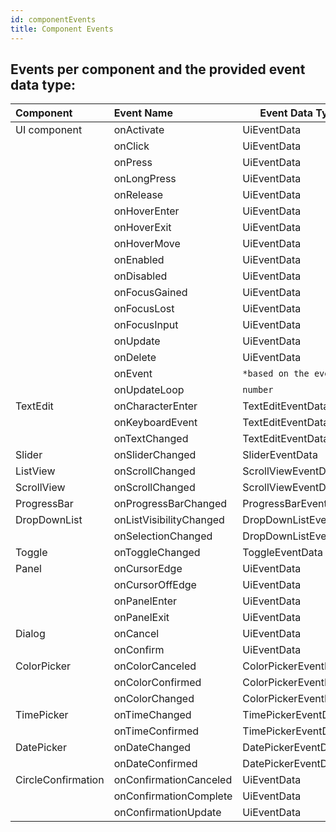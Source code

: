 ```yaml
---
id: componentEvents
title: Component Events
---
```


## Events per component and the provided event data type:

| Component          | Event Name              | Event Data Type       |
| :----------------- | :---------------------- | --------------------- |
| UI component       | onActivate              | UiEventData           |
|                    | onClick                 | UiEventData           |
|                    | onPress                 | UiEventData           |
|                    | onLongPress             | UiEventData           |
|                    | onRelease               | UiEventData           |
|                    | onHoverEnter            | UiEventData           |
|                    | onHoverExit             | UiEventData           |
|                    | onHoverMove             | UiEventData           |
|                    | onEnabled               | UiEventData           |
|                    | onDisabled              | UiEventData           |
|                    | onFocusGained           | UiEventData           |
|                    | onFocusLost             | UiEventData           |
|                    | onFocusInput            | UiEventData           |
|                    | onUpdate                | UiEventData           |
|                    | onDelete                | UiEventData           |
|                    | onEvent                 | `*based on the event` |
|                    | onUpdateLoop            | `number`              |
| TextEdit           | onCharacterEnter        | TextEditEventData     |
|                    | onKeyboardEvent         | TextEditEventData     |
|                    | onTextChanged           | TextEditEventData     |
| Slider             | onSliderChanged         | SliderEventData       |
| ListView           | onScrollChanged         | ScrollViewEventData   |
| ScrollView         | onScrollChanged         | ScrollViewEventData   |
| ProgressBar        | onProgressBarChanged    | ProgressBarEventData  |
| DropDownList       | onListVisibilityChanged | DropDownListEventData |
|                    | onSelectionChanged      | DropDownListEventData |
| Toggle             | onToggleChanged         | ToggleEventData       |
| Panel              | onCursorEdge            | UiEventData           |
|                    | onCursorOffEdge         | UiEventData           |
|                    | onPanelEnter            | UiEventData           |
|                    | onPanelExit             | UiEventData           |
| Dialog             | onCancel                | UiEventData           |
|                    | onConfirm               | UiEventData           |
| ColorPicker        | onColorCanceled         | ColorPickerEventData  |
|                    | onColorConfirmed        | ColorPickerEventData  |
|                    | onColorChanged          | ColorPickerEventData  |
| TimePicker         | onTimeChanged           | TimePickerEventData   |
|                    | onTimeConfirmed         | TimePickerEventData   |
| DatePicker         | onDateChanged           | DatePickerEventData   |
|                    | onDateConfirmed         | DatePickerEventData   |
| CircleConfirmation | onConfirmationCanceled  | UiEventData           |
|                    | onConfirmationComplete  | UiEventData           |
|                    | onConfirmationUpdate    | UiEventData           |
